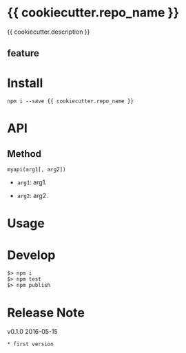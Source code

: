 # {{ cookiecutter.repo_name }}

{{ cookiecutter.description }}

## feature

# Install

    npm i --save {{ cookiecutter.repo_name }}

# API

## Method

`myapi(arg1[, arg2])`

- `arg1`: arg1.

- `arg2`: arg2.

# Usage


# Develop

    $> npm i
    $> npm test
    $> npm publish

# Release Note

v0.1.0 2016-05-15

    * first version
